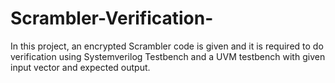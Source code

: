 # Scrambler-Verification-
In this project, an encrypted Scrambler code is given and it is required to do verification using Systemverilog Testbench and a UVM testbench with given input vector and expected output. 
